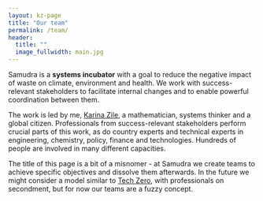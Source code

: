```yaml
---
layout: kz-page
title: "Our team"
permalink: /team/
header:
  title: ""
  image_fullwidth: main.jpg
---
```


Samudra is a **systems incubator** with a goal to reduce the negative impact of waste on climate, environment and health. 
We work with success-relevant stakeholders to facilitate internal changes and to enable powerful coordination between them. 

The work is led by me, [Karina Zile](https://www.linkedin.com/in/karina-zile/), a mathematician, systems thinker and a global citizen. 
Professionals from success-relevant stakeholders perform crucial parts of this work, as do country experts and technical experts in engineering, chemistry, policy, finance and technologies. 
Hundreds of people are involved in many different capacities. 

The title of this page is a bit of a misnomer - at Samudra we create teams to achieve specific objectives and dissolve them afterwards. 
In the future we might consider a model similar to [Tech Zero](https://techzero.technation.io/), with professionals on secondment, but for now our teams are a fuzzy concept.

<!-- [Maximilian Schirm](https://www.linkedin.com/in/maximilian-schirm/) is one of our external advisors. -->
